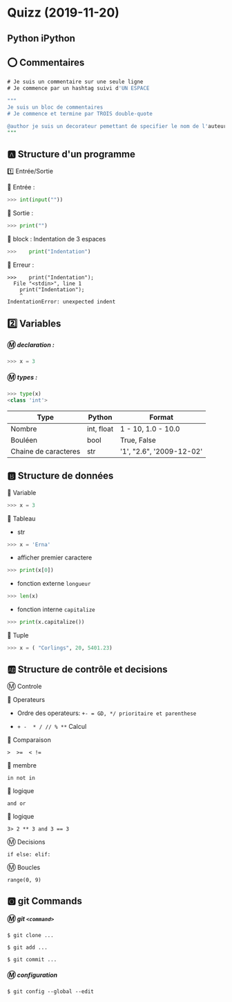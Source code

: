 # Quizz (2019-11-20)

## Python iPython


## :o: Commentaires

```SQL
# Je suis un commentaire sur une seule ligne
# Je commence par un hashtag suivi d'UN ESPACE

"""
Je suis un bloc de commentaires
# Je commence et termine par TROIS double-quote 

@author je suis un decorateur pemettant de specifier le nom de l'auteur
"""

```

## :a: Structure d'un programme


:one: Entrée/Sortie

:pushpin: Entrée :

```python
>>> int(input(""))
```


:pushpin: Sortie :

```python
>>> print("")
```

:pushpin: block : Indentation de 3 espaces

```python
>>>    print("Indentation")
```

:pushpin: Erreur :

```
>>>    print("Indentation");
  File "<stdin>", line 1
    print("Indentation");
    ^
IndentationError: unexpected indent
```


## :two: Variables

##### :m: declaration :

```python
>>> x = 3
```

##### :m: types :

```python
>>> type(x)
<class 'int'>
```

| Type                 |  Python               | Format                   |
|----------------------|-----------------------|--------------------------|
| Nombre               | int, float            | 1 - 10, 1.0 - 10.0       |  
| Bouléen              | bool                  | True, False              |
| Chaine de caracteres | str                   | '1', "2.6", '2009-12-02' |


## :b: Structure de données

:pushpin: Variable

```python
>>> x = 3
```

:pushpin: Tableau

* str

```python
>>> x = 'Erna'
```

* afficher premier caractere

```python
>>> print(x[0])
```

* fonction externe `longueur`

```python
>>> len(x)
```

* fonction interne `capitalize`

```python
>>> print(x.capitalize())
```

:pushpin: Tuple

```python
>>> x = ( "Corlings", 20, 5401.23)
```



## :ab: Structure de contrôle et decisions

:m: Controle

:pushpin: Operateurs

* Ordre des operateurs: `+- = GD, */ prioritaire et parenthese`

* `+ -  * / // % **` Calcul

:pushpin: Comparaison

`>  >=  < !=`

:pushpin: membre

`in not in`

:pushpin: logique

`and or`

:pushpin: logique

`3> 2 ** 3 and 3 == 3`

:m: Decisions

`if else: elif: `

:m: Boucles


`range(0, 9)`




## :o2: git Commands

##### :m: git `<command>`
    
```
$ git clone ...
```

```
$ git add ...
```

```
$ git commit ...
```

##### :m: configuration

```
$ git config --global --edit
```

